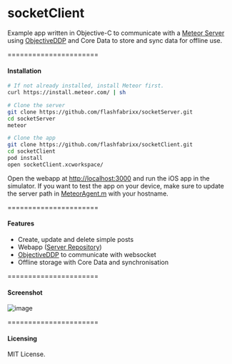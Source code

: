socketClient
============

Example app written in Objective-C to communicate with a [Meteor Server](https://github.com/flashfabrixx/socketServer) using [ObjectiveDDP](https://github.com/boundsj/ObjectiveDDP) and Core Data to store and sync data for offline use.

======================
#### Installation

````sh
# If not already installed, install Meteor first. 
curl https://install.meteor.com/ | sh

# Clone the server
git clone https://github.com/flashfabrixx/socketServer.git
cd socketServer
meteor

# Clone the app
git clone https://github.com/flashfabrixx/socketClient.git
cd socketClient
pod install
open socketClient.xcworkspace/
````

Open the webapp at [http://localhost:3000](http://localhost:3000) and run the iOS app in the simulator. If you want to test the app on your device, make sure to update the server path in [MeteorAgent.m](https://github.com/flashfabrixx/socketClient/blob/master/socketClient/Controller/Agents/MeteorAgent.m#L11) with your hostname.

======================
#### Features

- Create, update and delete simple posts
- Webapp ([Server Repository](https://github.com/flashfabrixx/socketServer))
- [ObjectiveDDP](https://github.com/boundsj/ObjectiveDDP) to communicate with websocket
- Offline storage with Core Data and synchronisation

======================
#### Screenshot

![image](https://dl.dropboxusercontent.com/u/629741/2014-12-16%2021.49.52.png)

======================
#### Licensing  
MIT License.


